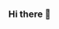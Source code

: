 ### Hi there 👋

<!--
**Sahil-Gupta582/Sahil-Gupta582** is a ✨ _special_ ✨ repository because its `README.md` (this file) appears on your GitHub profile.

[![Sahil's github stats](https://github-readme-stats.vercel.app/api?Sahil-Gupta582=anuraghazra)](https://github.com/anuraghazra/github-readme-stats)
